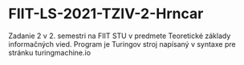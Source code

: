 # FIIT-LS-2021-TZIV-2-Hrncar
 
Zadanie 2 v 2. semestri na FIIT STU v predmete Teoretické základy informačných vied.
Program je Turingov stroj napísaný v syntaxe pre stránku turingmachine.io
